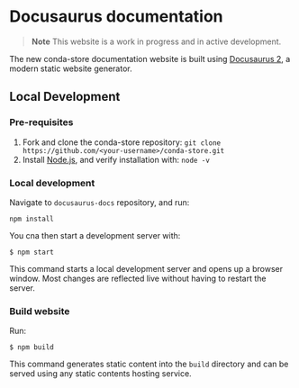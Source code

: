 # Docusaurus documentation

> **Note**
> This website is a work in progress and in active development.

The new conda-store documentation website is built using [Docusaurus 2](https://docusaurus.io/), a modern static website generator.

## Local Development

### Pre-requisites

1. Fork and clone the conda-store repository: `git clone https://github.com/<your-username>/conda-store.git`
2. Install [Node.js](https://nodejs.org/en), and verify installation with: `node -v`

### Local development

Navigate to `docusaurus-docs` repository, and run:

```
npm install
```

You cna then start a development server with:

```
$ npm start
```

This command starts a local development server and opens up a browser window. Most changes are reflected live without having to restart the server.

### Build website

Run:

```
$ npm build
```

This command generates static content into the `build` directory and can be served using any static contents hosting service.
